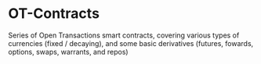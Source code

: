 OT-Contracts
============

Series of Open Transactions smart contracts, covering various types of currencies (fixed / decaying), and some basic derivatives (futures, fowards, options, swaps, warrants, and repos)
